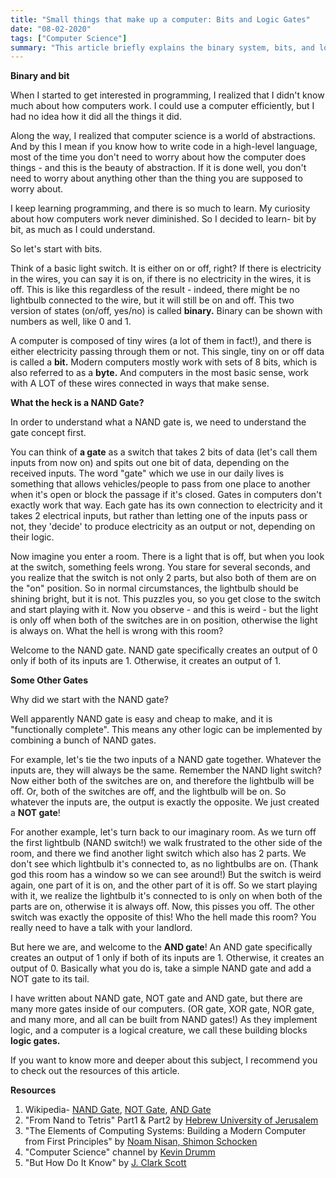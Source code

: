 ```yaml
---
title: "Small things that make up a computer: Bits and Logic Gates"
date: "08-02-2020"
tags: ["Computer Science"]
summary: "This article briefly explains the binary system, bits, and logic gates. It also talks about a very weird room with crazy light switches."
---
```


**Binary and bit**

When I started to get interested in programming, I realized that I didn't know much about how computers work. I could use a computer efficiently, but I had no idea how it did all the things it did.

Along the way, I realized that computer science is a world of abstractions. And by this I mean if you know how to write code in a high-level language, most of the time you don't need to worry about how the computer does things - and this is the beauty of abstraction. If it is done well, you don't need to worry about anything other than the thing you are supposed to worry about.

I keep learning programming, and there is so much to learn. My curiosity about how computers work never diminished. So I decided to learn- bit by bit, as much as I could understand.

So let's start with bits.

Think of a basic light switch. It is either on or off, right? If there is electricity in the wires, you can say it is on, if there is no electricity in the wires, it is off. This is like this regardless of the result - indeed, there might be no lightbulb connected to the wire, but it will still be on and off. This two version of states (on/off, yes/no) is called **binary.** Binary can be shown with numbers as well, like 0 and 1.

A computer is composed of tiny wires (a lot of them in fact!), and there is either electricity passing through them or not. This single, tiny on or off data is called a **bit.** Modern computers mostly work with sets of 8 bits, which is also referred to as a **byte.** And computers in the most basic sense, work with A LOT of these wires connected in ways that make sense.

**What the heck is a NAND Gate?**

In order to understand what a NAND gate is, we need to understand the gate concept first.

You can think of **a gate** as a switch that takes 2 bits of data (let's call them inputs from now on) and spits out one bit of data, depending on the received inputs. The word "gate" which we use in our daily lives is something that allows vehicles/people to pass from one place to another when it's open or block the passage if it's closed. Gates in computers don't exactly work that way. Each gate has its own connection to electricity and it takes 2 electrical inputs, but rather than letting one of the inputs pass or not, they 'decide' to produce electricity as an output or not, depending on their logic.

Now imagine you enter a room. There is a light that is off, but when you look at the switch, something feels wrong. You stare for several seconds, and you realize that the switch is not only 2 parts, but also both of them are on the "on" position. So in normal circumstances, the lightbulb should be shining bright, but it is not. This puzzles you, so you get close to the switch and start playing with it. Now you observe - and this is weird - but the light is only off when both of the switches are in on position, otherwise the light is always on. What the hell is wrong with this room?

Welcome to the NAND gate. NAND gate specifically creates an output of 0 only if both of its inputs are 1. Otherwise, it creates an output of 1.

**Some Other Gates**

Why did we start with the NAND gate?

Well apparently NAND gate is easy and cheap to make, and it is "functionally complete". This means any other logic can be implemented by combining a bunch of NAND gates.

For example, let's tie the two inputs of a NAND gate together. Whatever the inputs are, they will always be the same. Remember the NAND light switch? Now either both of the switches are on, and therefore the lightbulb will be off. Or, both of the switches are off, and the lightbulb will be on. So whatever the inputs are, the output is exactly the opposite. We just created a **NOT gate**!

For another example, let's turn back to our imaginary room. As we turn off the first lightbulb (NAND switch!) we walk frustrated to the other side of the room, and there we find another light switch which also has 2 parts. We don't see which lightbulb it's connected to, as no lightbulbs are on. (Thank god this room has a window so we can see around!) But the switch is weird again, one part of it is on, and the other part of it is off. So we start playing with it, we realize the lightbulb it's connected to is only on when both of the parts are on, otherwise it is always off. Now, this pisses you off. The other switch was exactly the opposite of this! Who the hell made this room? You really need to have a talk with your landlord.

But here we are, and welcome to the **AND gate**! An AND gate specifically creates an output of 1 only if both of its inputs are 1. Otherwise, it creates an output of 0. Basically what you do is, take a simple NAND gate and add a NOT gate to its tail.

I have written about NAND gate, NOT gate and AND gate, but there are many more gates inside of our computers. (OR gate, XOR gate, NOR gate, and many more, and all can be built from NAND gates!) As they implement logic, and a computer is a logical creature, we call these building blocks **logic gates.**

If you want to know more and deeper about this subject, I recommend you to check out the resources of this article.

**Resources**

1. Wikipedia- [NAND Gate](https://en.wikipedia.org/wiki/NAND_gate), [NOT Gate](<https://en.wikipedia.org/wiki/Inverter_(logic_gate)>), [AND Gate](https://en.wikipedia.org/wiki/AND_gate)
2. "From Nand to Tetris" Part1 & Part2 by [Hebrew University of Jerusalem](https://www.nand2tetris.org/)
3. "The Elements of Computing Systems: Building a Modern Computer from First Principles" by [Noam Nisan, Shimon Schocken](https://www.goodreads.com/book/show/910789.The_Elements_of_Computing_Systems)
4. "Computer Science" channel by [Kevin Drumm](https://www.youtube.com/c/KevinDrumm/videos)
5. "But How Do It Know" by [J. Clark Scott](http://www.buthowdoitknow.com/index.html)

